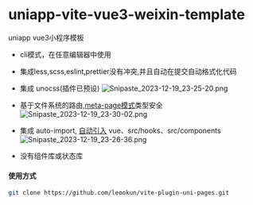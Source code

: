 # uniapp-vite-vue3-weixin-template

uniapp vue3小程序模板

- cli模式，在任意编辑器中使用
- 集成less,scss,eslint,prettier没有冲突,并且自动在提交自动格式化代码
- 集成 unocss(插件已预设)
  ![Snipaste_2023-12-19_23-25-20.png](https://s2.loli.net/2023/12/19/1ciswuXVbyJ5nr2.png)
- 基于文件系统的路由,[meta-page模式](https://github.com/leookun/vite-plugin-uni-pages)类型安全
  ![Snipaste_2023-12-19_23-30-02.png](https://s2.loli.net/2023/12/19/zsgCNhJGwqWMUIo.png)

- 集成 auto-import, [自动引入](./blob/main/src/pages/index/index.vue) vue、src/hooks、src/components
  ![Snipaste_2023-12-19_23-26-36.png](https://s2.loli.net/2023/12/19/iIVjPvkU6lEDO8Y.png)

- 没有组件库或状态库

#### 使用方式

```sh
git clone https://github.com/leookun/vite-plugin-uni-pages.git
```
